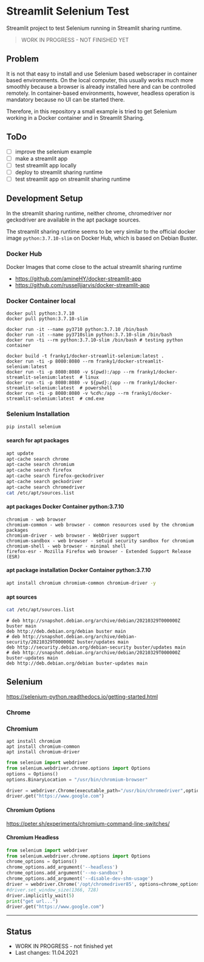 # Streamlit Selenium Test

Streamlit project to test Selenium running in Streamlit sharing runtime.

> WORK IN PROGRESS - NOT FINISHED YET

## Problem

It is not that easy to install and use Selenium based webscraper in container based environments.
On the local computer, this usually works much more smoothly because a browser is already installed here and can be controlled remotely.
In container-based environments, however, headless operation is mandatory because no UI can be started there.

Therefore, in this repository a small example is tried to get Selenium working in a Docker container and in Streamlit Sharing.

## ToDo

- [ ] improve the selenium example
- [ ] make a streamlit app
- [ ] test streamlit app locally
- [ ] deploy to streamlit sharing runtime
- [ ] test streamlit app on streamlit sharing runtime

## Development Setup

In the streamlit sharing runtime, neither chrome, chromedriver nor geckodriver are available in the apt package sources.

The streamlit sharing runtime seems to be very similar to the official docker image `python:3.7.10-slim` on Docker Hub, which is based on Debian Buster.

### Docker Hub

Docker Images that come close to the actual streamlit sharing runtime

- <https://github.com/amineHY/docker-streamlit-app>
- <https://github.com/russelljjarvis/docker-streamlit-app>

### Docker Container local

```shell
docker pull python:3.7.10
docker pull python:3.7.10-slim
```

```shell
docker run -it --name py3710 python:3.7.10 /bin/bash
docker run -it --name py3710slim python:3.7.10-slim /bin/bash
docker run -ti --rm python:3.7.10-slim /bin/bash # testing python container

docker build -t franky1/docker-streamlit-selenium:latest .
docker run -ti -p 8080:8080 --rm franky1/docker-streamlit-selenium:latest
docker run -ti -p 8080:8080 -v $(pwd):/app --rm franky1/docker-streamlit-selenium:latest  # linux
docker run -ti -p 8080:8080 -v ${pwd}:/app --rm franky1/docker-streamlit-selenium:latest  # powershell
docker run -ti -p 8080:8080 -v %cd%:/app --rm franky1/docker-streamlit-selenium:latest  # cmd.exe
```

### Selenium Installation

```sh
pip install selenium
```

#### search for apt packages

```sh
apt update
apt-cache search chrome
apt-cache search chromium
apt-cache search firefox
apt-cache search firefox-geckodriver
apt-cache search geckodriver
apt-cache search chromedriver
cat /etc/apt/sources.list
```

#### apt packages Docker Container python:3.7.10

```log
chromium - web browser
chromium-common - web browser - common resources used by the chromium packages
chromium-driver - web browser - WebDriver support
chromium-sandbox - web browser - setuid security sandbox for chromium
chromium-shell - web browser - minimal shell
firefox-esr - Mozilla Firefox web browser - Extended Support Release (ESR)
```

#### apt package installation Docker Container python:3.7.10

```sh
apt install chromium chromium-common chromium-driver -y
```

#### apt sources

```sh
cat /etc/apt/sources.list
```

```log
# deb http://snapshot.debian.org/archive/debian/20210329T000000Z buster main
deb http://deb.debian.org/debian buster main
# deb http://snapshot.debian.org/archive/debian-security/20210329T000000Z buster/updates main
deb http://security.debian.org/debian-security buster/updates main
# deb http://snapshot.debian.org/archive/debian/20210329T000000Z buster-updates main
deb http://deb.debian.org/debian buster-updates main
```

## Selenium

<https://selenium-python.readthedocs.io/getting-started.html>

### Chrome


### Chromium

```
apt install chromium
apt install chromium-common
apt install chromium-driver
```

```python
from selenium import webdriver
from selenium.webdriver.chrome.options import Options
options = Options()
options.BinaryLocation = "/usr/bin/chromium-browser"

driver = webdriver.Chrome(executable_path="/usr/bin/chromedriver",options=options)
driver.get("https://www.google.com")
```

#### Chromium Options

<https://peter.sh/experiments/chromium-command-line-switches/>

#### Chromium Headless

```python
from selenium import webdriver
from selenium.webdriver.chrome.options import Options
chrome_options = Options()
chrome_options.add_argument('--headless')
chrome_options.add_argument('--no-sandbox')
chrome_options.add_argument('--disable-dev-shm-usage')
driver = webdriver.Chrome('/opt/chromedriver85', options=chrome_options)
#driver.set_window_size(1366, 728)
driver.implicitly_wait(5)
print("get url...")
driver.get("https://www.google.com")
```

---

## Status

- WORK IN PROGRESS - not finished yet
- Last changes: 11.04.2021
